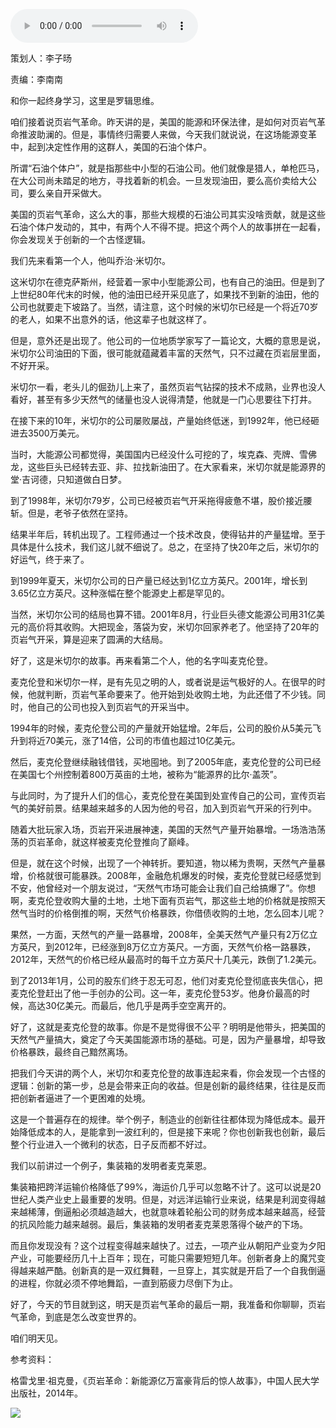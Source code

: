 <audio src="http://igetoss.cdn.igetget.com/mp3/201803/06/201803062221330313296218.mp3" controls="controls">您的浏览器不支持 audio 标签。</audio><p>策划人：李子旸</p><p>责编：李南南</p><p>和你一起终身学习，这里是罗辑思维。</p><p>咱们接着说页岩气革命。昨天讲的是，美国的能源和环保法律，是如何对页岩气革命推波助澜的。但是，事情终归需要人来做，今天我们就说说，在这场能源变革中，起到决定性作用的这群人，美国的石油个体户。</p><p>所谓“石油个体户”，就是指那些中小型的石油公司。他们就像是猎人，单枪匹马，在大公司尚未踏足的地方，寻找着新的机会。一旦发现油田，要么高价卖给大公司，要么亲自开采做大。</p><p>美国的页岩气革命，这么大的事，那些大规模的石油公司其实没啥贡献，就是这些石油个体户发动的，其中，有两个人不得不提。把这个两个人的故事拼在一起看，你会发现关于创新的一个古怪逻辑。</p><p>我们先来看第一个人，他叫乔治·米切尔。</p><p>这米切尔在德克萨斯州，经营着一家中小型能源公司，也有自己的油田。但是到了上世纪80年代末的时候，他的油田已经开采见底了，如果找不到新的油田，他的公司也就要走下坡路了。当然，请注意，这个时候的米切尔已经是一个将近70岁的老人，如果不出意外的话，他这辈子也就这样了。</p><p>但是，意外还是出现了。他公司的一位地质学家写了一篇论文，大概的意思是说，米切尔公司油田的下面，很可能就蕴藏着丰富的天然气，只不过藏在页岩层里面，不好开采。</p><p>米切尔一看，老头儿的倔劲儿上来了，虽然页岩气钻探的技术不成熟，业界也没人看好，甚至有多少天然气的储量也没人说得清楚，他就是一门心思要往下打井。</p><p>在接下来的10年，米切尔的公司屡败屡战，产量始终低迷，到1992年，他已经砸进去3500万美元。</p><p>当时，大能源公司都觉得，美国国内已经没什么可挖的了，埃克森、壳牌、雪佛龙，这些巨头已经转去亚、非、拉找新油田了。在大家看来，米切尔就是能源界的堂·吉诃德，只知道做白日梦。</p><p>到了1998年，米切尔79岁，公司已经被页岩气开采拖得疲惫不堪，股价接近腰斩。但是，老爷子依然在坚持。</p><p>结果半年后，转机出现了。工程师通过一个技术改良，使得钻井的产量猛增。至于具体是什么技术，我们这儿就不细说了。总之，在坚持了快20年之后，米切尔的好运气，终于来了。</p><p>到1999年夏天，米切尔公司的日产量已经达到1亿立方英尺。2001年，增长到3.65亿立方英尺。这种涨幅在整个能源史上都是罕见的。</p><p>当然，米切尔公司的结局也算不错。2001年8月，行业巨头德文能源公司用31亿美元的高价将其收购。大把现金，落袋为安，米切尔回家养老了。他坚持了20年的页岩气开采，算是迎来了圆满的大结局。</p><p>好了，这是米切尔的故事。再来看第二个人，他的名字叫麦克伦登。</p><p>麦克伦登和米切尔一样，是有先见之明的人，或者说是运气极好的人。在很早的时候，他就判断，页岩气革命要来了。他开始到处收购土地，为此还借了不少钱。同时，他自己的公司也投入到页岩气的开采当中。</p><p>1994年的时候，麦克伦登公司的产量就开始猛增。2年后，公司的股价从5美元飞升到将近70美元，涨了14倍，公司的市值也超过10亿美元。</p><p>然后，麦克伦登继续融钱借钱，买地囤地。到了2005年底，麦克伦登的公司已经在美国七个州控制着800万英亩的土地，被称为“能源界的比尔·盖茨”。</p><p>与此同时，为了提升人们的信心，麦克伦登在美国到处宣传自己的公司，宣传页岩气的美好前景。结果越来越多的人因为他的号召，加入到页岩气开采的行列中。</p><p>随着大批玩家入场，页岩开采进展神速，美国的天然气产量开始暴增。一场浩浩荡荡的页岩革命，就这样被麦克伦登推向了巅峰。</p><p>但是，就在这个时候，出现了一个神转折。要知道，物以稀为贵啊，天然气产量暴增，价格就很可能暴跌。2008年，金融危机爆发的时候，麦克伦登就已经感觉到不安，他曾经对一个朋友说过，“天然气市场可能会让我们自己给搞爆了”。你想啊，麦克伦登收购大量的土地，土地下面有页岩气，那这些土地的价格就是按照天然气当时的价格倒推的啊，天然气价格暴跌，你借债收购的土地，怎么回本儿呢？</p><p>果然，一方面，天然气的产量一路暴增，2008年，全美天然气产量只有2万亿立方英尺，到2012年，已经涨到8万亿立方英尺。一方面，天然气价格一路暴跌，2012年，天然气的价格已经从最高时的每千立方英尺十几美元，跌倒了1.2美元。</p><p>到了2013年1月，公司的股东们终于忍无可忍，他们对麦克伦登彻底丧失信心，把麦克伦登赶出了他一手创办的公司。这一年，麦克伦登53岁。他身价最高的时候，高达30亿美元。而最后，他几乎是两手空空离开的。</p><p>好了，这就是麦克伦登的故事。你是不是觉得很不公平？明明是他带头，把美国的天然气产量搞大，奠定了今天美国能源市场的基础。可是，因为产量暴增，却导致价格暴跌，最终自己黯然离场。</p><p>把我们今天讲的两个人，米切尔和麦克伦登的故事连起来看，你会发现一个古怪的逻辑：创新的第一步，总是会带来正向的收益。但是创新的最终结果，往往是反而把创新者逼进了一个更困难的处境。</p><p>这是一个普遍存在的规律。举个例子，制造业的创新往往都体现为降低成本。最开始降低成本的人，是能拿到一波红利的，但是接下来呢？你也创新我也创新，最后整个行业进入一个微利的状态，日子反而都不好过。</p><p>我们以前讲过一个例子，集装箱的发明者麦克莱恩。</p><p>集装箱把跨洋运输价格降低了99%，海运价几乎可以忽略不计了。这可以说是20世纪人类产业史上最重要的发明。但是，对远洋运输行业来说，结果是利润变得越来越稀薄，倒逼船必须越造越大，也就意味着轮船公司的财务成本越来越高，经营的抗风险能力越来越弱。最后，集装箱的发明者麦克莱恩落得个破产的下场。</p><p>而且你发现没有？这个过程变得越来越快了。过去，一项产业从朝阳产业变为夕阳产业，可能要经历几十上百年；现在，可能只需要短短几年。创新者身上的魔咒变得越来越严酷。创新真的是一双红舞鞋，一旦穿上，其实就是开启了一个自我倒逼的进程，你就必须不停地舞蹈，一直到筋疲力尽倒下为止。</p><p>好了，今天的节目就到这，明天是页岩气革命的最后一期，我准备和你聊聊，页岩气革命，到底是怎么改变世界的。</p><p>咱们明天见。</p><p>参考资料：</p><p>格雷戈里·祖克曼，《页岩革命：新能源亿万富豪背后的惊人故事》，中国人民大学出版社，2014年。</p><img src="https://piccdn.igetget.com/img/201803/07/201803070717539805887818.jpg" />